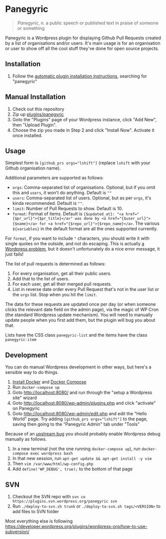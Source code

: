 Panegyric
=========

> _Panegyric_, n. a public speech or published text in praise of someone or something

Panegyric is a Wordpress plugin for displaying Github Pull Requests created by a list of organisations and/or users. It's main usage is for an organisation or user to show off all the cool stuff they've done for open source projects.

Installation
------------
1. Follow the [automatic plugin installation instructions](https://codex.wordpress.org/Managing_Plugins#Installing_Plugins), searching for "panegyric"

Manual Installation
-------------------
1. Check out this repository
2. Zip up [plugins/panegyric](plugins/panegyric)
3. Goto the "Plugins" page of your Wordpress instance, click "Add New", then "Upload Plugin".
4. Choose the zip you made in Step 2 and click "Install Now". Activate it once installed.

Usage
-----
Simplest form is `[github_prs orgs="lshift"]` (replace `lshift` with your Github organisation name).

Additional parameters are supported as follows:
* `orgs`: Comma-separated list of organisations. Optional, but if you omit this and `users`, it won't do anything. Default is `""`
* `users`: Comma-separated list of users. Optional, but as per `orgs`, it's kinda recommended. Default is `""`.
* `limit`: Number of Pull Requests to show. Default is 10.
* `format`: Format of items. Default is `{$updated_at}: "<a href="{$pr_url}">{$pr_title}</a>" was done by <a href="{$user_url}">{$name}</a> for <a href="{$repo_url}">{$repo_name}</a>`. The various `${variables}` in the default format are all the ones supported currently.

For `format`, if you want to include `"` characters, you should write it with single quotes on the outside, and not do escaping. This is actually [a Wordpress problem](https://core.trac.wordpress.org/ticket/15434), but it doesn't unfortunately do a nice error message, it just fails!

The list of pull requests is determined as follows:
1. For every organisation, get all their public users.
2. Add that to the list of users.
3. For each user, get all their merged pull requests.
4. List in reverse date order every Pull Request that's not in the user list or the `orgs` list. Stop when you hit the `limit`.

The data for these requests are updated once per day (or when someone clicks the relevant date field on the admin page), via the magic of WP Cron (the standard Wordpress update mechanism). You will need to manually update people when you first add them, but the plugin will bug you about that.

Lists have the CSS class `panegyric-list` and the items have the class `panegyric-item`

Development
-----------

You can do manual Wordpress development in other ways, but here's a sensible way to do things.

1. [Install Docker](https://docs.docker.com/engine/installation/) and [Docker Compose](https://docs.docker.com/compose/install/)
2. Run `docker-compose up`
3. Goto [http://localhost:8080/](http://localhost:8080/) and run through the "setup a Wordpress site" wizard
4. Goto [http://localhost:8080/wp-admin/plugins.php](http://localhost:8080/wp-admin/plugins.php) and click "activate" on Panegyric
5. Goto [http://localhost:8080/wp-admin/edit.php](http://localhost:8080/wp-admin/edit.php) and edit the "Hello World" page. Try adding `[github_prs orgs="lshift"]` to the page, saving then going to the "Panegyric Admin" tab under "Tools"

Because of an [upstream bug](https://github.com/docker-library/wordpress/issues/200) you should probably enable Wordpress debug manually as follows.

1. In a new terminal (not the one running `docker-compose up`), run `docker-compose exec wordpress bash`
2. In that new session, run `apt-get update && apt-get install -y vim`
3. Then `vim /var/www/html/wp-config.php`
4. Add `define('WP_DEBUG', true);` to the bottom of that page

SVN
---

1. Checkout the SVN repo with `svn co https://plugins.svn.wordpress.org/panegyric svn`
2. Run `./deploy-to-svn.sh trunk` or `./deploy-to-svn.sh tags/<VERSION>` to add files to SVN folder

Most everything else is following https://developer.wordpress.org/plugins/wordpress-org/how-to-use-subversion/

